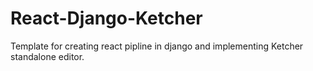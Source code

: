 # React-Django-Ketcher
Template for creating react pipline in django and implementing Ketcher standalone editor.

